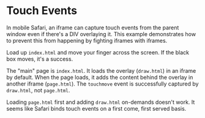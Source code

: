 # Touch Events #

In mobile Safari, an iframe can capture touch events from the parent
window even if there's a DIV overlaying it. This example demonstrates
how to prevent this from happening by fighting iframes with iframes.

Load up `index.html` and move your finger across the screen. If the
black box moves, it's a success.

The "main" page is `index.html`. It loads the overlay (`draw.html`) in
an iframe by default. When the page loads, it adds the content behind
the overlay in another iframe (`page.html`). The `touchmove` event is
successfully captured by `draw.html`, not `page.html`.

Loading `page.html` first and adding `draw.html` on-demands doesn't
work. It seems like Safari binds touch events on a first come, first
served basis.
